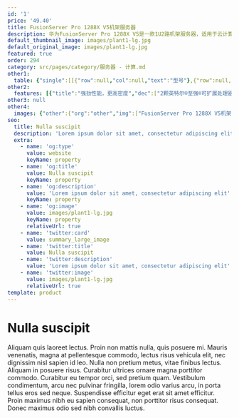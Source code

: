 ```yaml
---
id: '1'
price: '49.40'
title: FusionServer Pro 1288X V5机架服务器
description: 华为FusionServer Pro 1288X V5是一款1U2路机架服务器，适用于云计算、虚拟化、高性能计算(HPC)、大数据处理等负载的高密度部署，提升数据中心空间利用率。1288X V5在1U空间里可配置2路英特尔®至强®可扩展处理器、24条DDR4内存及8*2.5英寸的本地存储资源。集成DEMT智能功耗管理、FDM智能故障管理等专利技术，可选配华为FusionDirector全生命周期管理软件，能够有效降低运营成本、提升投资回报。
default_thumbnail_image: images/plant1-lg.jpg
default_original_image: images/plant1-lg.jpg
featured: true
order: 294
category: src/pages/category/服务器 - 计算.md
other1: 
  table: {"single":[[{"row":null,"col":null,"text":"型号"},{"row":null,"col":"3","text":"FusionServer Pro 1288X V5"}],[{"row":null,"col":null,"text":"形态"},{"row":null,"col":"3","text":"1U机架服务器"}],[{"row":null,"col":null,"text":"处理器"},{"row":null,"col":"3","text":"1/2个第一代英特尔®至强®可扩展处理器3100/4100/5100/6100/8100系列，最高205W\n1/2个第二代英特尔®至强®可扩展处理器3200/4200/5200/6200/8200系列，最高205W\n"}],[{"row":null,"col":null,"text":"内存"},{"row":null,"col":"3","text":"24个DDR4内存插槽，最高2933MT/s"}],[{"row":null,"col":null,"text":"本地存储"},{"row":null,"col":"3","text":"• 可配置8个2.5英寸SAS/SATA/SSD硬盘\n• 支持Flash存储： 双M.2 SSDs"}],[{"row":null,"col":null,"text":"RAID支持"},{"row":null,"col":"3","text":"可选配支持RAID0、1、10、5、50、6、60等，支持Cache超级电容保护，提供RAID级别迁移、磁盘漫游、自诊断、Web远程设置等功能"}],[{"row":null,"col":null,"text":"网络"},{"row":null,"col":"3","text":"板载网卡：2*10GE光口与2个OCP 2.0槽位"}],[{"row":null,"col":null,"text":"PCIe扩展"},{"row":null,"col":"3","text":"最多6个PCIe 3.0扩展槽位，包括1个RAID卡专用的PCIe扩展卡，2个OCP 2.0槽位"}],[{"row":null,"col":null,"text":"异构加速"},{"row":null,"col":"3","text":"支持2个单槽位的半高半长的GPU异构加速卡"}],[{"row":null,"col":null,"text":"风扇"},{"row":null,"col":"3","text":"7个热拔插对旋风扇，支持N+1冗余"}],[{"row":null,"col":null,"text":"电源"},{"row":null,"col":"3","text":"可配置2个冗余热插拔电源，支持1+1冗余，可选规格如下：\n• 550W AC白金电源（输入：100V AC～240V AC或192V DC～288V DC）\n• 900W AC白金/钛金电源（输入：100V AC～240V AC或192V DC～288V DC）\n• 1500W AC白金电源：1000W（输入：100V AC～127V AC）、1500W（输入：200V AC～240V AC或192V DC～288V DC）\n• 1500W 380V高压直流电源（输入：260V DC～400V DC）\n• 1200W -48V~-60V直流电源（输入：-38.4V DC～-72V DC）"}],[{"row":null,"col":null,"text":"管理"},{"row":null,"col":"3","text":"• 华为iBMC芯片集成1个专用管理GE网口，提供全面的故障诊断、自动化运维、硬件安全加固等管理特性\n• iBMC支持Redﬁsh、SNMP、IPMI2.0等标准接口；提供基于HTML5/VNC KVM的远程管理界面；支持免CD部署和Agentless特性简化管理复杂度\n• 可选配华为FusionDirector管理软件，提供无状态计算、OS批量部署、固件自动升级等高级管理特性，实现全生命周期智能化、自动化管理"}],[{"row":null,"col":null,"text":"操作系统"},{"row":null,"col":"3","text":"支持Microsoft Windows Sever、Red Hat Enterprise Linux、SUSE Linux Enterprise Server、CentOS、Citrix XenServer、Vmware ESXi等"}],[{"row":null,"col":null,"text":"安全特性"},{"row":null,"col":"3","text":"支持加电密码、管理员密码、TPM 2.0、安全面板等安全特性"}],[{"row":null,"col":null,"text":"工作温度"},{"row":null,"col":"3","text":"5ºC~45ºC (41ºF~113ºF) (符合ASHRAE A3和A4标准)"}],[{"row":null,"col":null,"text":"产品认证"},{"row":null,"col":"3","text":"CE、UL、FCC、CCC、RoHS等"}],[{"row":null,"col":null,"text":"安装套件"},{"row":null,"col":"3","text":"支持L型滑道、可伸缩滑道、抱轨"}],[{"row":null,"col":null,"text":"尺寸(高x宽x深)"},{"row":null,"col":"3","text":"2.5英寸硬盘机箱尺寸：43 mm×447 mm×708 mm"}]]}
other2:
  features: [{"title":"强劲性能，更高密度","dec":["2颗英特尔®至强®可扩展处理器，支持24条DDR4内存，满足大容量内存应用需求；可配置2个半高半长的GPU卡支持异构计算加速；板载2个10GE和1个OCP2.0卡，满足多样组网需求。"]},{"title":"智慧节能，优化能效","dec":["专利的DEMT智能功耗管理技术，采用部件休眠、PID节能调速、电源主备供电等节能措施，节省整机功耗高达15%；采用80PLUS®钛金高能效电源模块，高达96%的能效转换率。"]},{"title":"智能管理，开放集成","dec":["FusionDirector五大智能管理，智能部署管理、资产管理、版本管理、能效管理和故障管理，端到端提升运维效率；标准化开放接口及开发指南，易于第三方管理软件无缝集成。"]}]
other3: null
other4:
  images: {"other":{"org":"other","img":["FusionServer Pro 1288X V5机架服务器.png"]}}
seo:
  title: Nulla suscipit
  description: 'Lorem ipsum dolor sit amet, consectetur adipiscing elit'
  extra:
    - name: 'og:type'
      value: website
      keyName: property
    - name: 'og:title'
      value: Nulla suscipit
      keyName: property
    - name: 'og:description'
      value: 'Lorem ipsum dolor sit amet, consectetur adipiscing elit'
      keyName: property
    - name: 'og:image'
      value: images/plant1-lg.jpg
      keyName: property
      relativeUrl: true
    - name: 'twitter:card'
      value: summary_large_image
    - name: 'twitter:title'
      value: Nulla suscipit
    - name: 'twitter:description'
      value: 'Lorem ipsum dolor sit amet, consectetur adipiscing elit'
    - name: 'twitter:image'
      value: images/plant1-lg.jpg
      relativeUrl: true
template: product
---
```


# Nulla suscipit

Aliquam quis laoreet lectus. Proin non mattis nulla, quis posuere mi. Mauris venenatis, magna at pellentesque commodo, lectus risus vehicula elit, nec dignissim nisl sapien id leo. Nulla non pretium metus, vitae finibus lectus. Aliquam in posuere risus. Curabitur ultrices ornare magna porttitor commodo. Curabitur eu tempor orci, sed pretium quam. Vestibulum condimentum, arcu nec pulvinar fringilla, lorem odio varius arcu, in porta tellus eros sed neque. Suspendisse efficitur eget erat sit amet efficitur. Proin maximus nibh eu sapien consequat, non porttitor risus consequat. Donec maximus odio sed nibh convallis luctus.